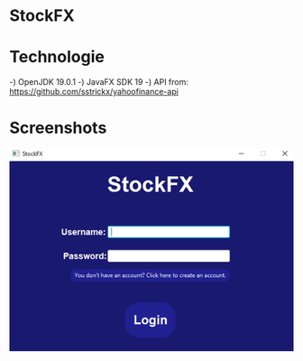 # StockFX
# Technologie

-) OpenJDK 19.0.1
-) JavaFX SDK 19
-) API from: https://github.com/sstrickx/yahoofinance-api


# Screenshots

![login](/src/main/resources/presentation/LoginPage.png)
